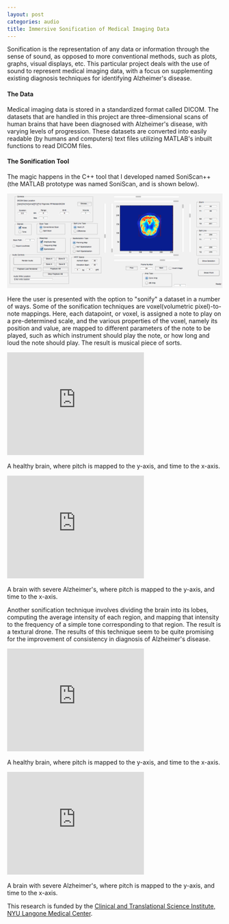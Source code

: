 ```yaml
---
layout: post
categories: audio
title: Immersive Sonification of Medical Imaging Data
---
```


Sonification is the representation of any data or information through the sense
of sound, as opposed to more conventional methods, such as plots, graphs, visual
displays, etc. This particular project deals with the use of sound to represent
medical imaging data, with a focus on supplementing existing diagnosis
techniques for identifying Alzheimer's disease.


#### The Data

Medical imaging data is stored in a standardized format called DICOM. The
datasets that are handled in this project are three-dimensional scans of human
brains that have been diagnosed with Alzheimer's disease, with varying levels of
progression. These datasets are converted into easily readable (by humans and
computers) text files utilizing MATLAB's inbuilt functions to read DICOM files.


#### The Sonification Tool


The magic happens in the C++ tool that I developed named SoniScan++ (the MATLAB
prototype was named SoniScan, and is shown below).

<a href="/images/sonificationmatlab.png" target="_blank">
  <img class="large boxsize" src="/images/sonificationmatlab.png" />
</a>

Here the user is presented with the option to "sonify" a dataset in a number of
ways. Some of the sonification techniques are voxel(volumetric pixel)-to-note
mappings. Here, each datapoint, or voxel, is assigned a note to play on a
pre-determined scale, and the various properties of the voxel, namely its
position and value, are mapped to different parameters of the note to be played,
such as which instrument should play the note, or how long and loud the note
should play. The result is musical piece of sorts.

<div class="videowrapper">
  <iframe width="320" height="240" src="http://www.youtube.com/embed/SPxJu1Vqx0E?controls=0&showinfo=0&rel=0" frameborder="0" allowfullscreen></iframe>
  <p class="caption">
    A healthy brain, where pitch is mapped to the y-axis, and time to the x-axis.
  </p>
</div>

<div class="videowrapper">
  <iframe width="320" height="240" src="http://www.youtube.com/embed/aB-JXwb3Ido?controls=0&showinfo=0&rel=0" frameborder="0" allowfullscreen></iframe>
  <p class="caption">
    A brain with severe Alzheimer's, where pitch is mapped to the y-axis, and time to the x-axis.
  </p>
</div>

Another sonification technique involves dividing the brain into its lobes,
computing the average intensity of each region, and mapping that intensity to
the frequency of a simple tone corresponding to that region. The result is a
textural drone. The results of this technique seem to be quite promising for the
improvement of consistency in diagnosis of Alzheimer's disease.

<div class="videowrapper">
  <iframe class="boxsize" width="320" height="240" src="http://www.youtube.com/embed/vUmi-EeX-EE?controls=0&showinfo=0&rel=0" frameborder="0" allowfullscreen></iframe>
  <p class="caption">
    A healthy brain, where pitch is mapped to the y-axis, and time to the x-axis.
  </p>
</div>

<div class="videowrapper">
  <iframe width="320" height="240" src="http://www.youtube.com/embed/9udVvM_2EY8?controls=0&showinfo=0&rel=0" frameborder="0" allowfullscreen></iframe>
  <p class="caption">
    A brain with severe Alzheimer's, where pitch is mapped to the y-axis, and time to the x-axis.
  </p>
</div>

This research is funded by the [Clinical and Translational Science Institute,
NYU Langone Medical Center](http://ctsi.med.nyu.edu/).
